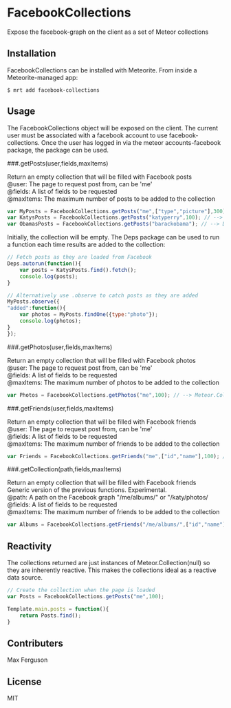 FacebookCollections
====================

Expose the facebook-graph on the client as a set of Meteor collections


Installation
------------------
FacebookCollections can be installed with Meteorite. From inside a Meteorite-managed app:
```shell
$ mrt add facebook-collections
```



Usage
---------------
The FacebookCollections object will be exposed on the client.
The current user must be associated with a facebook account to use facebook-collections.
Once the user has logged in via the meteor accounts-facebook package, the package can be used.


###.getPosts(user,fields,maxItems)

Return an empty collection that will be filled with Facebook posts<br/>
@user: The page to request post from, can be 'me'<br/>
@fields: A list of fields to be requested<br/>
@maxItems: The maximum number of posts to be added to the collection<br/>
    
```javascript
var MyPosts = FacebookCollections.getPosts("me",["type","picture"],300); // --> Meteor.Collection
var KatysPosts = FacebookCollections.getPosts("katyperry",100); // --> Return all fields
var ObamasPosts = FacebookCollections.getPosts("barackobama"); // --> Defaults to 500 posts 
```

Initially, the collection will be empty. The Deps package can be used to run a function
each time results are added to the collection:

```javascript
// Fetch posts as they are loaded from Facebook
Deps.autorun(function(){
    var posts = KatysPosts.find().fetch();
    console.log(posts);
}

// Alternatively use .observe to catch posts as they are added
MyPosts.observe({
"added":function(){
    var photos = MyPosts.findOne({type:"photo"});
    console.log(photos);
}
});
```


###.getPhotos(user,fields,maxItems)

Return an empty collection that will be filled with Facebook photos<br/>
@user: The page to request post from, can be 'me'<br/>
@fields: A list of fields to be requested<br/>
@maxItems: The maximum number of photos to be added to the collection<br/>
    
```javascript
var Photos = FacebookCollections.getPhotos("me",100); // --> Meteor.Collection()
```


###.getFriends(user,fields,maxItems)

Return an empty collection that will be filled with Facebook friends<br/>
@user: The page to request post from, can be 'me'<br/>
@fields: A list of fields to be requested<br/>
@maxItems: The maximum number of friends to be added to the collection<br/>

```javascript
var Friends = FacebookCollections.getFriends("me",["id","name"],100); // --> Meteor.Collection
```


###.getCollection(path,fields,maxItems)

Return an empty collection that will be filled with Facebook friends<br/>
Generic version of the previous functions. Experimental.<br/>
@path: A path on the Facebook graph "/me/albums/" or "/katy/photos/<br/>
@fields: A list of fields to be requested<br/>
@maxItems: The maximum number of friends to be added to the collection<br/>

```javascript
var Albums = FacebookCollections.getFriends("/me/albums/",["id","name"],100);
```


Reactivity
----------
The collections returned are just instances of Meteor.Collection(null) so they are inherently reactive.
This makes the collections ideal as a reactive data source.

```javascript
// Create the collection when the page is loaded
var Posts = FacebookCollections.getPosts("me",100);

Template.main.posts = function(){
    return Posts.find();
}
```


Contributers
------------
Max Ferguson



License
-------
MIT 



